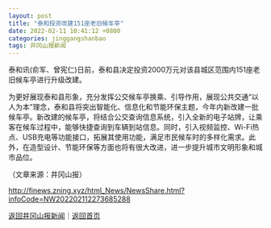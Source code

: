 ```yaml
---
layout: post
title: "泰和投资改建151座老旧候车亭"
date: 2022-02-11 10:41:12 +0800
categories: jinggangshanbao
tags: 井冈山报新闻
---
```

<p>泰和讯(俞军、曾宪仁)日前，泰和县决定投资2000万元对该县城区范围内151座老旧候车亭进行升级改建。</p>
 <p>为更好展现泰和县形象，充分发挥公交候车亭换乘、引导作用，展现公共交通“以人为本”理念，泰和县将突出智能化、信息化和节能环保主题，今年内新改建一批候车亭。新改建的候车亭，将结合公交查询信息系统，引入全新的电子站牌，让乘客在候车过程中，能够快捷查询到车辆到站信息。同时，引入视频监控、Wi-Fi热点、USB充电等功能接口，拓展其使用功能，满足市民候车时的多样化需求。此外，在造型设计、节能环保等方面也将有很大改进，进一步提升城市文明形象和城市品位。</p><p class="em_media">（文章来源：井冈山报）</p>

<http://finews.zning.xyz/html_News/NewsShare.html?infoCode=NW202202112273685288>

[返回井冈山报新闻](//finews.withounder.com/category/jinggangshanbao.html)｜[返回首页](//finews.withounder.com/)